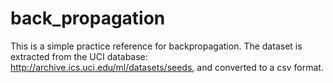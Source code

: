 # back_propagation
This is a simple practice reference for backpropagation. The dataset is extracted from the UCI database: http://archive.ics.uci.edu/ml/datasets/seeds, and converted to a csv format. 
